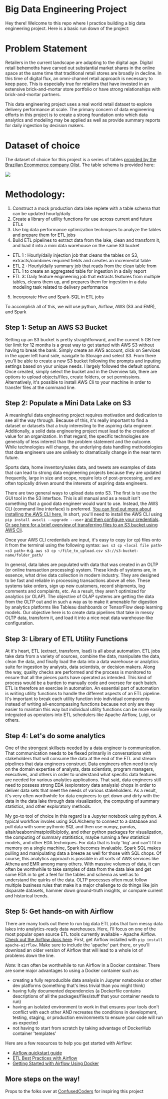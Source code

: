 # Big Data Engineering Project
Hey there! Welcome to this repo where I practice building a big data engineering project. Here is a basic run down of the project:

# Problem Statement
Retailers in the current landscape are adapting to the digital age. Digital retail behemoths have carved out substantial market shares in the online space at the same time that traditional retail stores are broadly in decline. In this time of digital flux, an omni-channel retail approach is necessary to keep pace. This is especially true for retailers that have invested in an extensive brick-and-mortar store portfolio or have strong relationships with brick-and-mortar partners. 

This data engineering project uses a real world retail dataset to explore delivery performance at scale. The primary concern of data engineering efforts in this project is to create a strong foundation onto which data analytics and modeling may be applied as well as provide summary reports for daily ingestion by decision makers. 

# Dataset of choice
The dataset of choice for this project is a series of tables [provided by the Brazilian Ecommerce company Olist](https://www.kaggle.com/olistbr/brazilian-ecommerce/home#olist_orders_dataset.csvhttps://www.kaggle.com/olistbr/brazilian-ecommerce/home#olist_orders_dataset.csv). The table schema is provided here:

![](https://i.imgur.com/HRhd2Y0.png)

# Methodology:
1. Construct a mock production data lake replete with a table schema that can be updated hourly/daily 
2. Create a library of utility functions for use across current and future ETLs
3. Use big data performance optimization techniques to analyze the tables and prepare them for ETL jobs
4. Build ETL pipelines to extract data from the lake, clean and transform it, and load it into a mini data warehouse on the same S3 bucket
  * ETL 1 : Hourly/daily injection job that cleans the tables on S3, extracts/combines required fields and creates an incremental table
  * ETL 2 : Hourly/daily summary job that reads from the clean table from ETL 1 to create an aggregated table for ingestion in a daily report
  * ETL 3: Daily feature engineering job that extracts features from multiple tables, cleans them up, and prepares them for ingestion in a data modeling task related to delivery performance
5. Incorporate Hive and Spark-SQL in ETL jobs

To accomplish all of this, we will use python, Airflow, AWS (S3 and EMR), and Spark

## Step 1: Setup an AWS S3 Bucket
Setting up an S3 bucket is pretty straightforward, and the current 5 GB free tier limit for 12 months is a great way to get started with AWS S3 without having to break the bank. Simply create an AWS account, click on Services in the upper left hand side, navigate to Storage and select S3. From there you'll be able to create a new S3 bucket following the prompts and inputing settings based on your unique needs. I largely followed the default options. Once created, simply select the bucket and in the Overview tab, there are options to upload objects/files, create folders, or set permissions. Alternatively, it's possible to install AWS Cli to your machine in order to transfer files at the command line. 

## Step 2: Populate a Mini Data Lake on S3
A meaningful data engineering project requires motivation and dedication to see all the way through. Because of this, it's really important to find a dataset or datasets that a truly interesting to the aspiring data engineer. Additionally, a solid data engineering project must lead to the creation of value for an organization. In that regard, the specific technologies are generally of less interest than the problem statement and the outcome. While technologies will change, the underlying data handling methodologies that data engineers use are unlikely to dramatically change in the near term future. 

Sports data, home inventory/sales data, and tweets are examples of data that can lead to strong data engineering projects because they are updated frequently, large in size and scope, require lots of post-processing, and are often topically driven around the interests of aspiring data engineers. 

There are two general ways to upload data onto S3. The first is to use the GUI tool in the S3 interface. This is all manual and as a result isn't something that a good data engineer would want to use. Instead, the AWS CLI (command line interface) is preferred. [You can find out more about installing the AWS CLI here.](https://aws.amazon.com/cli/) In short, you'll need to install the AWS CLI using `pip install awscli --upgrade --user` [and then configure your credentials](https://docs.aws.amazon.com/cli/latest/userguide/cli-configure-files.html). [Or see here for a brief overview of transferring files to an S3 bucket using AWS Cli](https://confusedcoders.com/data-engineering/how-to-copy-kaggle-data-to-amazon-s3). 

Once your AWS CLI credentials are input, it's easy to copy (or cp) files onto it from the terminal using the following syntax: `aws s3 cp <local file path> <s3 path>`  e.g. `aws s3 cp ~/file_to_upload.csv s3://s3-bucket-name/folder_path/`

In general, data lakes are populated with data that was created in an OLTP (or online transaction processing) system. These kinds of systems are, in essence, what drive data collection in modern industry. They are designed to be fast and reliable in processing transactions above all else. These systems take orders, sign up new customers, record shipments, log comments and complaints, etc. As a result, they aren't optimized for analytics (or OLAP). The objective of OLAP systems are getting the data from the OLTP out and in such a way as to make it amenable for digestion by analytics platforms like Tableau dashboards or TensorFlow deep learning models. Our objective here is to create data pipelines that take in messy OLTP data, transform it, and load it into a nice neat data warehouse-like configuration.  

## Step 3: Library of ETL Utility Functions
At it's heart, ETL (extract, transform, load) is all about automation. ETL jobs take data from a variety of sources, combine the data, manipulate the data, clean the data, and finally load the data into a data warehouse or analytics suite for ingestion by analysts, data scientists, or decision makers. Along the way, quality checks are performed and the process is monitored to ensure that all the pieces parts have operated as intended. This kind of process would be a burden to manually code and oversee for each batch. ETL is therefore an exercise in automation. An essential part of automation is writing utility functions to handle the different aspects of an ETL pipeline. It's important to break each utility function into individual components instead of writing all-encompassing functions because not only are they easier to maintain this way but individual utility functions can be more easily integrated as operators into ETL schedulers like Apache Airflow, Luigi, or others. 

## Step 4: Let's do some analytics
One of the strongest skillsets needed by a data engineer is communication. That communication needs to be flexed primarily in conversations with stakeholders that will consume the data at the end of the ETL and stream pipelines that data engineers construct. Data engineers often need to rely on the domain expertise of analysts, data scientists, program managers, executives, and others in order to understand what specific data features are needed for various analytics applications. That said, data engineers still need to possess strong EDA (exploratory data analysis) chops in order to deliver data sets that meet the needs of various stakeholders. As a result, it's very often worthwhile for data engineers to get down and dirty with the data in the data lake through data visualization, the computing of summary statistics, and other exploratory methods. 

My go-to tool of choice in this regard is a Jupyter notebook using python. A typical workflow involes using SQLAlchemy to connect to a database and pull data with some pythonic SQL and then use numpy, pandas, altair/seaborn/matplotlib/plotly, and other python packages for visualization, the computing of summary statitistics, maybe running a few statistical models, and other EDA techniques. For data that is truly 'big' and can't fit in memory on a single machine, Spark becomes invaluable. Spark SQL makes pulling and manipulating data a breeze as well for those with SQL chops. Of course, this analytics approach is possible in all sorts of AWS services like Athena and EMR among many others. With massive volumes of data, it can often be worthwhile to take samples of data from the data lake and get some EDA in to get a feel for the tables and schema as well as to understand the quirks of the data. OLTP processes often must follow multiple business rules that make it a major challenge to do things like join disparate datasets, hammer down ground-truth insights, or compare current and historical trends.  

## Step 5: Get hands-on with Airflow 
There are many tools out there to run big data ETL jobs that turn messy data lakes into analytics-ready data warehouses. Here, I'll focus on one of the most popular open source ETL tools currently available - Apache Airflow. [Check out the Airflow docs here](https://airflow.apache.org/index.html). First, get Airflow installed with `pip install apache-airflow`. Make sure to include the 'apache' part there, or you'll download an older version of Airflow that will lead to a whole lot of problems down the line. 

_Note:_ It can often be worthwhile to run Airflow in a Docker container. There are some major advantages to using a Docker container such as: 
* creating a fully reproducible data analysis in Jupyter notebooks or other dev platforms (something that's less trivial than you might think) 
* having fully documented dependencies (a Dockerfile contains descriptions of all the packages/files/stuff that your container needs to run) 
* having an isolated environment to work in that ensures your tools don't conflict with each other AND recreates the conditions in development, testing, staging, or production environments to ensure your code will run as expected
* not having to start from scratch by taking advantage of DockerHub container 'templates' 

Here are a few resources to help you get started with Airflow:
* [Airflow quickstart guide](http://airflow.apache.org/start.html)
* [ETL Best Practices with Airflow](https://gtoonstra.github.io/etl-with-airflow/index.html)
* [Getting Started with Airflow Using Docker](https://towardsdatascience.com/getting-started-with-airflow-using-docker-cd8b44dbff98)




## More steps on the way!




Props to the folks over at [ConfusedCoders](https://confusedcoders.com/) for inspiring this project

